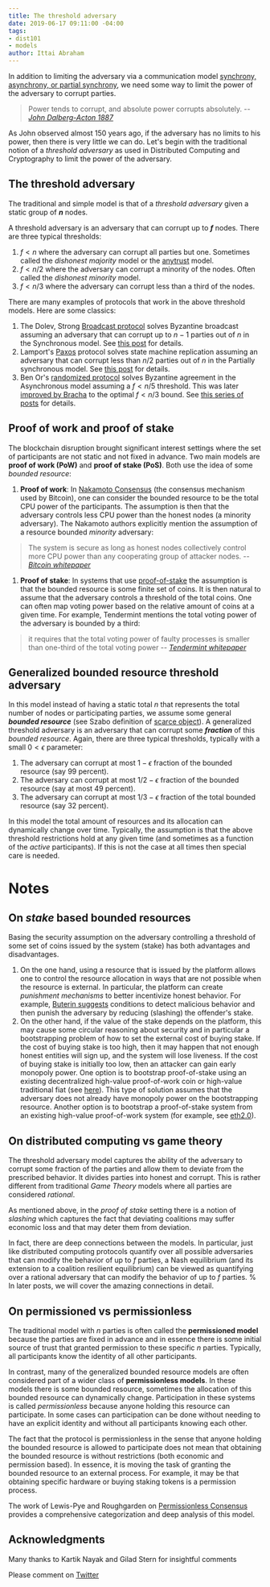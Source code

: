 ```yaml
---
title: The threshold adversary
date: 2019-06-17 09:11:00 -04:00
tags:
- dist101
- models
author: Ittai Abraham
---
```


In addition to limiting the adversary via a communication model [synchrony, asynchrony, or partial synchrony](https://decentralizedthoughts.github.io/2019-06-01-2019-5-31-models/), we need some way to limit the power of the adversary to corrupt parties. 


> Power tends to corrupt, and absolute power corrupts absolutely.
> -- <cite> [John Dalberg-Acton 1887](https://en.wikipedia.org/wiki/John_Dalberg-Acton,_1st_Baron_Acton) </cite>

As John observed almost 150 years ago, if the adversary has no limits to his power, then there is very little we can do. Let's begin with the traditional notion of a *threshold adversary* as used in Distributed Computing and Cryptography to limit the power of the adversary. 

## The threshold adversary 
The traditional and simple model is that of a *threshold adversary* given a static group of ***n*** nodes. 

A threshold adversary is an adversary that can corrupt up to ***f*** nodes. There are three typical thresholds:
1. $f<n$ where the adversary can corrupt all parties but one. Sometimes called the *dishonest majority* model or the [anytrust](https://www.ohmygodel.com/publications/d3-eurosec12.pdf) model.
2. $f<n/2$ where the adversary can corrupt a minority of the nodes. Often called the *dishonest minority* model.  
3. $f<n/3$ where the adversary can corrupt less than a third of the nodes. 

There are many examples of protocols that work in the above threshold models. Here are some classics:
1. The Dolev, Strong [Broadcast protocol](https://www.cs.huji.ac.il/~dolev/pubs/authenticated.pdf)  solves Byzantine broadcast assuming an adversary that can corrupt up to $n-1$ parties out of $n$ in the Synchronous model. See [this post](https://decentralizedthoughts.github.io/2019-12-22-dolev-strong/) for details.
2. Lamport's [Paxos](https://lamport.azurewebsites.net/pubs/lamport-paxos.pdf) protocol solves state machine replication assuming an adversary that can corrupt less than $n/2$ parties out of $n$ in the Partially synchronous model. See [this post](https://decentralizedthoughts.github.io/2022-11-04-paxos-via-recoverable-broadcast/) for details.
3. Ben Or's [randomized protocol](http://www.cs.utexas.edu/users/lorenzo/corsi/cs380d/papers/p27-ben-or.pdf) solves Byzantine agreement in the Asynchronous model assuming a $f<n/5$ threshold. This was later [improved by Bracha](https://core.ac.uk/download/pdf/82523202.pdf) to the optimal $f<n/3$ bound. See [this series of posts](https://decentralizedthoughts.github.io/2022-03-30-asynchronous-agreement-part-one-defining-the-problem/) for details.

## Proof of work and proof of stake

The blockchain disruption brought significant interest settings where the set of participants are not static and not fixed in advance. Two main models are **proof of work (PoW)** and **proof of stake (PoS)**. Both use the idea of some *bounded resource*:

1. **Proof of work**: In [Nakamoto Consensus](https://decentralizedthoughts.github.io/2021-10-15-Nakamoto-Consensus/) (the consensus mechanism used by Bitcoin), one can consider the bounded resource to be the total CPU power of the participants. The assumption is then that the adversary controls less CPU power than the honest nodes (a minority adversary). The Nakamoto authors explicitly mention the assumption of a resource bounded *minority* adversary:
> The system is secure as long as honest nodes collectively control more CPU power than any cooperating group of attacker nodes.
> -- <cite>[Bitcoin whitepaper](https://bitcoin.org/bitcoin.pdf) </cite>

1. **Proof of stake**: In systems that use [proof-of-stake](https://www.investopedia.com/terms/p/proof-stake-pos.asp) the assumption is that the bounded resource is some finite set of coins. It is then natural to assume that the adversary controls a threshold of the total coins. One can often map voting power based on the relative amount of coins at a given time. For example, Tendermint mentions the total voting power of the adversary is bounded by a third:
> it requires that the total voting power of faulty processes is smaller than one-third of the total voting power
> -- <cite> [Tendermint whitepaper](https://arxiv.org/pdf/1807.04938.pdf) </cite>

## Generalized bounded resource threshold adversary 

In this model instead of having a static total *n* that represents the total number of nodes or participating parties, we assume some general **_bounded resource_** (see Szabo definition of [scarce object](https://nakamotoinstitute.org/scarce-objects/)). A generalized threshold adversary is an adversary that can corrupt some **_fraction_** of this *bounded resource*. Again, there are three typical thresholds, typically with a small $0<\epsilon$ parameter:

1. The adversary can corrupt at most $1-\epsilon$ fraction of the bounded resource (say 99 percent).
2. The adversary can corrupt at most $1/2 - \epsilon$ fraction of the bounded resource (say at most 49 percent).
3. The adversary can corrupt at most $1/3 - \epsilon$ fraction of the total bounded resource (say 32 percent). 

In this model the total amount of resources and its allocation can dynamically change over time. Typically, the assumption is that the above threshold restrictions hold at any given time (and sometimes as a function of the *active* participants). If this is not the case at all times then special care is needed.

# Notes

## On *stake* based bounded resources
Basing the security assumption on the adversary controlling a threshold of some set of coins issued by the system (stake) has both advantages and disadvantages.
1. On the one hand, using a resource that is issued by the platform allows one to control the resource allocation in ways that are not possible when the resource is external. In particular, the platform can create *punishment mechanisms* to better incentivize honest behavior. For example, [Buterin suggests](https://medium.com/@VitalikButerin/minimal-slashing-conditions-20f0b500fc6c) conditions to detect malicious behavior and then punish the adversary by reducing (slashing) the offender's stake.
2. On the other hand, if the value of the stake depends on the platform, this may cause some circular reasoning about security and in particular a bootstrapping problem of how to set the external cost of buying stake. If the cost of buying stake is too high, then it may happen that not enough honest entities will sign up, and the system will lose liveness. If the cost of buying stake is initially too low, then an attacker can gain early monopoly power. One option is to bootstrap proof-of-stake using an existing decentralized high-value proof-of-work coin or high-value traditional fiat (see [here](https://bitcoinist.com/visa-paypal-10-million-run-facebook-coin-node/)). This type of solution assumes that the adversary does not already have monopoly power on the bootstrapping resource. Another option is to bootstrap a proof-of-stake system from an existing high-value proof-of-work system (for example, see [eth2.0](https://github.com/ethereum/eth2.0-specs)).


## On distributed computing vs game theory
The threshold adversary model captures the ability of the adversary to corrupt some fraction of the parties and allow them to deviate from the prescribed behavior. It divides parties into honest and corrupt. This is rather different from traditional *Game Theory* models where all parties are considered *rational*. 

As mentioned above, in the *proof of stake* setting there is a notion of *slashing* which captures the fact that deviating coalitions may suffer economic loss and that may deter them from deviation.

In fact, there are deep connections between the models. In particular, just like distributed computing protocols quantify over all possible adversaries that can modify the behavior of up to $f$ parties, a Nash equilibrium (and its extension to a coalition resilient equilibrium) can be viewed as quantifying over a rational adversary that can modify the behavior of up to $f$ parties.
%
In later posts, we will cover the amazing connections in detail.

## On permissioned vs permissionless

The traditional model with $n$ parties is often called the **permissioned model** because the parties are fixed in advance and in essence there is some initial source of trust that granted permission to these specific $n$ parties. Typically, all participants know the identity of all other participants.

In contrast, many of the generalized bounded resource models are often considered part of a wider class of **permissionless models**. In these models there is some bounded resource, sometimes the allocation of this bounded resource can dynamically change. Participation in these systems is called *permissionless* because anyone holding this resource can participate. In some cases can participation can be done without needing to have an explicit identity and without all participants knowing each other. 

The fact that the protocol is permissionless in the sense that anyone holding the bounded resource is allowed to participate does not mean that obtaining the bounded resource is without restrictions (both economic and permission based). In essence, it is moving the task of granting the bounded resource to an external process. For example, it may be that obtaining specific hardware or buying staking tokens is a permission process.

The work of Lewis-Pye and Roughgarden on [Permissionless Consensus](https://arxiv.org/pdf/2304.14701.pdf) provides a comprehensive categorization and deep analysis of this model.


## Acknowledgments

Many thanks to Kartik Nayak and Gilad Stern for insightful comments

Please comment on [Twitter](https://twitter.com/ittaia/status/1141475000278556674?s=20)

